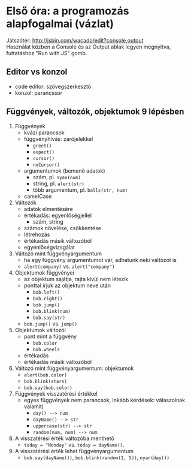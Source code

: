 # Első óra: a programozás alapfogalmai (vázlat)

Játszótér: http://jsbin.com/wacado/edit?console,output  
Használat közben a Console és az Output ablak legyen megnyitva, futtatáshoz "Run with JS" gomb.  

## Editor vs konzol

- code editor: szövegszerkesztő
- konzol: parancssor

## Függvények, változók, objektumok 9 lépésben

1. Függvények
	- kvázi parancsok
	- függvényhívás: zárójelekkel
		- `greet()`
		- `expect()`
		- `cursor()`
		- `noCursor()`
	- argumentumok (bemenő adatok)
		- szám, pl. `nyan(num)`
		- string, pl. `alert(str)`
		- több argumentum, pl. `balls(str, num)`
	- camelCase		
2. Változók
	- adatok elmentésére
	- értékadás: egyenlőségjellel
		+ szám, string
	- számok növelése, csökkentése
	- létrehozás
	- értékadás másik változóból
	- egyenlőségvizsgálat
3. Változó mint függvényargumentum
	- ha egy függvény argumentumot vár, adhatunk neki változót is
	- `alert(company)` vs. `alert("company")`
4. Objektumok függvényei
	- az objektum sajátja, rajta kívül nem létezik
	- ponttal írjuk az objektum neve után
		+ `bob.left()`
		+ `bob.right()`
		+ `bob.jump()`
		+ `bob.blink(num)`
		+ `bob.say(str)`
	- `bob.jump()` vs. `jump()`
5. Objektumok változói
	- pont mint a függvény
		- `bob.color`
		- `bob.wheels`
	- értékadás
	- értékadás másik változóból
6. Változó mint függvényargumentum: objektumok
	- `alert(bob.color)`  
	- `bob.blink(stars)`  
	- `bob.say(bob.color)`  
7. Függvények visszatérési értékkel
	- egyes függvények nem parancsok, inkább kérdések: válaszolnak valamit)
		- `day() --> num`
		- `dayName() --> str`
		- `uppercase(str) --> str`
		- `random(num, num) --> num`
8. A visszatérési érték változóba menthető
	- `today = "Monday"` vs. `today = dayName()`.  
9. A visszatérési érték lehet függvényargumentum
	- `bob.say(dayName())`, `bob.blink(random(1, 5))`, `nyan(day())`  
